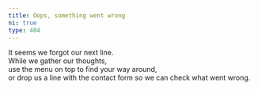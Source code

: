 ```yaml
---
title: Oops, something went wrong
ni: true
type: 404
---
```

It seems we forgot our next line.<br>While we gather our thoughts,<br>use the menu on top to find your way around,<br>or drop us a line with the contact form so we can check what went wrong.
